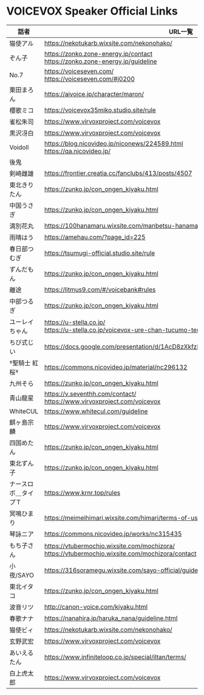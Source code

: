 # VOICEVOX Speaker Official Links

| 話者 | URL一覧 |
|------|---------|
| 猫使アル | https://nekotukarb.wixsite.com/nekonohako/ |
| ぞん子 | https://zonko.zone-energy.jp/contact<br>https://zonko.zone-energy.jp/guideline |
| No.7 | https://voiceseven.com/<br>https://voiceseven.com/#j0200 |
| 栗田まろん | https://aivoice.jp/character/maron/ |
| 櫻歌ミコ | https://voicevox35miko.studio.site/rule |
| 雀松朱司 | https://www.virvoxproject.com/voicevox |
| 黒沢冴白 | https://www.virvoxproject.com/voicevox |
| Voidoll | https://blog.nicovideo.jp/niconews/224589.html<br>https://qa.nicovideo.jp/ |
| 後鬼 |  |
| 剣崎雌雄 | https://frontier.creatia.cc/fanclubs/413/posts/4507 |
| 東北きりたん | https://zunko.jp/con_ongen_kiyaku.html |
| 中国うさぎ | https://zunko.jp/con_ongen_kiyaku.html |
| 満別花丸 | https://100hanamaru.wixsite.com/manbetsu-hanamaru/rule |
| 雨晴はう | https://amehau.com/?page_id=225 |
| 春日部つむぎ | https://tsumugi-official.studio.site/rule |
| ずんだもん | https://zunko.jp/con_ongen_kiyaku.html |
| 離途 | https://litmus9.com/#/voicebank#rules |
| 中部つるぎ | https://zunko.jp/con_ongen_kiyaku.html |
| ユーレイちゃん | https://u-stella.co.jp/<br>https://u-stella.co.jp/voicevox-ure-chan-tucumo-terms-of-use/ |
| ちび式じい | https://docs.google.com/presentation/d/1AcD8zXkfzKFf2ertHwWRwJuQXjNnijMxhz7AJzEkaI4 |
| †聖騎士 紅桜† | https://commons.nicovideo.jp/material/nc296132 |
| 九州そら | https://zunko.jp/con_ongen_kiyaku.html |
| 青山龍星 | https://v.seventhh.com/contact/<br>https://www.virvoxproject.com/voicevox |
| WhiteCUL | https://www.whitecul.com/guideline |
| 麒ヶ島宗麟 | https://www.virvoxproject.com/voicevox |
| 四国めたん | https://zunko.jp/con_ongen_kiyaku.html |
| 東北ずん子 | https://zunko.jp/con_ongen_kiyaku.html |
| ナースロボ＿タイプＴ | https://www.krnr.top/rules |
| 冥鳴ひまり | https://meimeihimari.wixsite.com/himari/terms-of-use |
| 琴詠ニア | https://commons.nicovideo.jp/works/nc315435 |
| もち子さん | https://vtubermochio.wixsite.com/mochizora/<br>https://vtubermochio.wixsite.com/mochizora/contact |
| 小夜/SAYO | https://316soramegu.wixsite.com/sayo-official/guideline |
| 東北イタコ | https://zunko.jp/con_ongen_kiyaku.html |
| 波音リツ | http://canon-voice.com/kiyaku.html |
| 春歌ナナ | https://nanahira.jp/haruka_nana/guideline.html |
| 猫使ビィ | https://nekotukarb.wixsite.com/nekonohako/ |
| 玄野武宏 | https://www.virvoxproject.com/voicevox |
| あいえるたん | https://www.infiniteloop.co.jp/special/iltan/terms/ |
| 白上虎太郎 | https://www.virvoxproject.com/voicevox |
